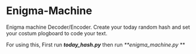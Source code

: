 # Enigma-Machine
Enigma machine Decoder/Encoder. Create your today random hash and set your costum plogboard to code your text.

For using this, First run _**today_hash.py**_ then run _**enigma_machine.py_
**
